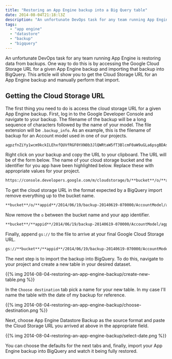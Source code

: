 ```yaml
---
title: "Restoring an App Engine backup into a Big Query table"
date: 2014-08-04T21:18:l3Z
description: "An unfortunate DevOps task for any team running App Engine is restoring data from backups. One way to do this is by accessing the Google Cloud Storage URL for a given App Engine backup and importing that backup into BigQuery. This article will show you to get the Cloud Storage URL for an App Engine backup and manually perform that import."
tags: 
  - "app engine"
  - "datastore"
  - "backup"
  - "bigquery"
---
```


An unfortunate DevOps task for any team running App Engine is restoring data
from backups. One way to do this is by accessing the Google Cloud Storage URL
for a given App Engine backup and importing that backup into BigQuery. This
article will show you to get the Cloud Storage URL for an App Engine backup and
manually perform that import.

## Getting the Cloud Storage URL

The first thing you need to do is access the cloud storage URL for a given App
Engine backup. First, log in to the Google Developer Console and navigate to
your backup. The filename of the backup will be a long sequence of characters
followed by the name of your model. The file extension will be `.backup_info`.
As an example, this is the filename of backup for an Account model used in one
of our projects.

```bash
agpzfnZiYy1wcm9kckILEhxfQUVfRGF0YXN0b3JlQWRtaW5fT3BlcmF0aW9uGLa6psgBDAsSFl9BRV9CYWNrdXBfSW5mb3JtYXRpb24YAQw.AccountModel.backup_info
```

Right click on your backup and copy the URL to your clipboard. The URL will be
of the form below. The name of your cloud storage bucket and the identifier for
you app have been highlighted below. Replace these with appropriate values for
your project.

```bash
https://console.developers.google.com/m/cloudstorage/b/**bucket**/o/**appid**/2014/06/19/backup-20140619-070000/AccountModel/agpzfnZiYy1wcm9kckILEhxfQUVfRGF0YXN0b3JlQWRtaW5fT3BlcmF0aW9uGLa6psgBDAsSFl9BRV9CYWNrdXBfSW5mb3JtYXRpb24YAQw.AccountModel.backup_info
```

To get the cloud storage URL in the format expected by a BigQuery import remove
everything up to the bucket name.

```bash
**bucket**/o/**appid**/2014/06/19/backup-20140619-070000/AccountModel/agpzfnZiYy1wcm9kckILEhxfQUVfRGF0YXN0b3JlQWRtaW5fT3BlcmF0aW9uGLa6psgBDAsSFl9BRV9CYWNrdXBfSW5mb3JtYXRpb24YAQw.AccountModel.backup_info
```

Now remove the `o` between the bucket name and your app identifier.

```bash
**bucket**/**appid**/2014/06/19/backup-20140619-070000/AccountModel/agpzfnZiYy1wcm9kckILEhxfQUVfRGF0YXN0b3JlQWRtaW5fT3BlcmF0aW9uGLa6psgBDAsSFl9BRV9CYWNrdXBfSW5mb3JtYXRpb24YAQw.AccountModel.backup_info
```

Finally, append `gs://` to the file to arrive at your final Google Cloud Storage
URL.

```bash
gs://**bucket**/**appid**/2014/06/19/backup-20140619-070000/AccountModel/agpzfnZiYy1wcm9kckILEhxfQUVfRGF0YXN0b3JlQWRtaW5fT3BlcmF0aW9uGLa6psgBDAsSFl9BRV9CYWNrdXBfSW5mb3JtYXRpb24YAQw.AccountModel.backup_info 
```

The next step is to import the backup into BigQuery. To do this, navigate to
your project and create a new table in your desired dataset. 

{{% img 2014-08-04-restoring-an-app-engine-backup/create-new-table.png %}}

In the `Choose destination` tab pick a name for your new table. In my case I'll
name the table with the date of my backup for reference.

{{% img 2014-08-04-restoring-an-app-engine-backup/choose-destination.png %}}

Next, choose App Engine Datastore Backup as the source format and paste the
Cloud Storage URL you arrived at above in the appropriate field. 

{{% img 2014-08-04-restoring-an-app-engine-backup/select-date.png %}}

You can choose the defaults for the next tabs and, finally, import your App
Engine backup into BigQuery and watch it being fully restored.
